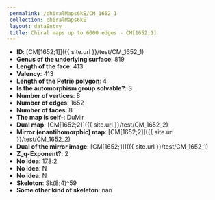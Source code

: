 ```yaml
--- 
 permalink: /chiralMaps6kE/CM_1652_1 
 collection: chiralMaps6kE
 layout: dataEntry
 title: Chiral maps up to 6000 edges - CM[1652;1]
---
```


- **ID**: [CM[1652;1]]({{ site.url }}/test/CM_1652_1)
- **Genus of the underlying surface**: 819
- **Length of the face**: 413
- **Valency**: 413
- **Length of the Petrie polygon**: 4
- **Is the automorphism group solvable?**: S
- **Number of vertices**: 8
- **Number of edges**: 1652
- **Number of faces**: 8
- **The map is self-**: DuMir
- **Dual map**: [CM[1652;2]]({{ site.url }}/test/CM_1652_2)
- **Mirror (enantihomorphic) map**: [CM[1652;2]]({{ site.url }}/test/CM_1652_2)
- **Dual of the mirror image**: [CM[1652;1]]({{ site.url }}/test/CM_1652_1)
- **Z_q-Exponent?**: 2
- **No idea**:  178:2
- **No idea**: N
- **No idea**: N
- **Skeleton**: Sk(8;4)^59
- **Some other kind of skeleton**: nan
